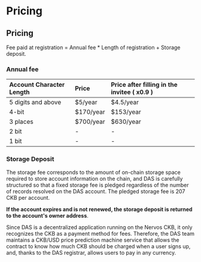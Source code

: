 # Pricing

## Pricing

Fee paid at registration = Annual fee \* Length of registration + Storage deposit.

### Annual fee

| Account Character Length | Price     | Price after filling in the invitee \( x0.9 \) |
| :----------------------- | :-------- | :-------------------------------------------- |
| 5 digits and above       | $5/year   | $4.5/year                                     |
| 4-bit                    | $170/year | $153/year                                     |
| 3 places                 | $700/year | $630/year                                     |
| 2 bit                    | -         | -                                             |
| 1 bit                    | -         | -                                             |

### Storage Deposit

The storage fee corresponds to the amount of on-chain storage space required to store account information on the chain, and DAS is carefully structured so that a fixed storage fee is pledged regardless of the number of records resolved on the DAS account. The pledged storage fee is 207 CKB per account.

**If the account expires and is not renewed, the storage deposit is returned to the account's owner address**.

Since DAS is a decentralized application running on the Nervos CKB, it only recognizes the CKB as a payment method for fees. Therefore, the DAS team maintains a CKB/USD price prediction machine service that allows the contract to know how much CKB should be charged when a user signs up, and, thanks to the DAS registrar, allows users to pay in any currency.
